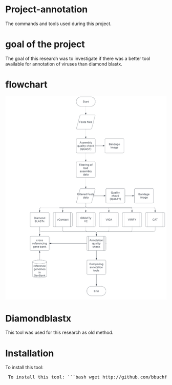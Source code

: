 # Project-annotation
The commands and tools used during this project.
# goal of the project
The goal of this research was to investigate if there was a better tool available for annotation of viruses than diamond blastx. 
# flowchart 
![](flowchart/flowchart.png)
# Diamondblastx
This tool was used for this research as old method. 
# Installation 
To install this tool:
<pre> To install this tool: ```bash wget http://github.com/bbuchfink/diamond/releases/download/v2.1.11/diamond-linux64.tar.gz tar xzf diamond-linux64.tar.gz ``` </pre>

